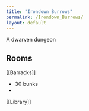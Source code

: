 ```yaml
---
title: "Irondown Burrows"
permalink: /Irondown_Burrows/
layout: default
---
```


A dwarven dungeon 

## Rooms
[[Barracks]]
   - 30 bunks
   - 
[[Library]]